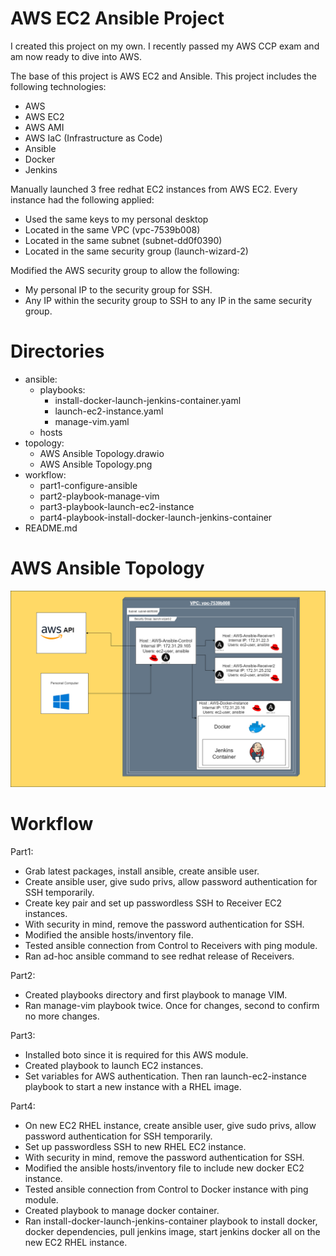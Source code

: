 # AWS EC2 Ansible Project

I created this project on my own. I recently passed my AWS CCP exam and am now ready to dive into AWS.

The base of this project is AWS EC2 and Ansible. This project includes the following technologies:
- AWS
- AWS EC2
- AWS AMI
- AWS IaC (Infrastructure as Code)
- Ansible
- Docker
- Jenkins

Manually launched 3 free redhat EC2 instances from AWS EC2. Every instance had the following applied:
- Used the same keys to my personal desktop
- Located in the same VPC (vpc-7539b008)
- Located in the same subnet (subnet-dd0f0390)
- Located in the same security group (launch-wizard-2)

Modified the AWS security group to allow the following:
- My personal IP to the security group for SSH.
- Any IP within the security group to SSH to any IP in the same security group.

# Directories
- ansible:
  - playbooks:
    - install-docker-launch-jenkins-container.yaml
    - launch-ec2-instance.yaml
    -  manage-vim.yaml
  - hosts
- topology:
  - AWS Ansible Topology.drawio
  - AWS Ansible Topology.png
- workflow:
  - part1-configure-ansible
  - part2-playbook-manage-vim
  - part3-playbook-launch-ec2-instance
  - part4-playbook-install-docker-launch-jenkins-container
- README.md


# AWS Ansible Topology
![AWS Ansible Topology](https://github.com/bnichols108/AWS/blob/97a9fc11310abdd21116d7af5bc726284936985a/Personal-Projects/Personal-Project-1/topology/AWS%20Ansible%20Topology.png)

# Workflow
Part1:
- Grab latest packages, install ansible, create ansible user.
- Create ansible user, give sudo privs, allow password authentication for SSH temporarily.
- Create key pair and set up passwordless SSH to Receiver EC2 instances.
- With security in mind, remove the password authentication for SSH.
- Modified the ansible hosts/inventory file.
- Tested ansible connection from Control to Receivers with ping module.
- Ran ad-hoc ansible command to see redhat release of Receivers.


Part2:
- Created playbooks directory and first playbook to manage VIM.
- Ran manage-vim playbook twice. Once for changes, second to confirm no more changes.


Part3:
- Installed boto since it is required for this AWS module.
- Created playbook to launch EC2 instances.
- Set variables for AWS authentication. Then ran launch-ec2-instance playbook to start a new instance with a RHEL image. 


Part4:
- On new EC2 RHEL instance, create ansible user, give sudo privs, allow password authentication for SSH temporarily.
- Set up passwordless SSH to new RHEL EC2 instance.
- With security in mind, remove the password authentication for SSH. 
- Modified the ansible hosts/inventory file to include new docker EC2 instance.
- Tested ansible connection from Control to Docker instance with ping module.
- Created playbook to manage docker container.
- Ran install-docker-launch-jenkins-container playbook to install docker, docker dependencies, pull jenkins image, start jenkins docker all on the new EC2 RHEL instance. 
